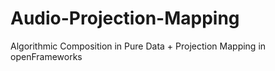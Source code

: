 # Audio-Projection-Mapping
Algorithmic Composition in Pure Data + Projection Mapping in openFrameworks
